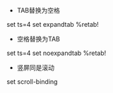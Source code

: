 * TAB替换为空格

set ts=4
set expandtab
%retab!

* 空格替换为TAB

set ts=4
set noexpandtab
%retab!

* 竖屏同是滚动

set scroll-binding
